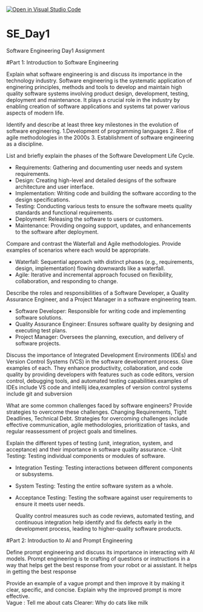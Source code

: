 [![Open in Visual Studio Code](https://classroom.github.com/assets/open-in-vscode-2e0aaae1b6195c2367325f4f02e2d04e9abb55f0b24a779b69b11b9e10269abc.svg)](https://classroom.github.com/online_ide?assignment_repo_id=15595347&assignment_repo_type=AssignmentRepo)
# SE_Day1
Software Engineering Day1 Assignment

#Part 1: Introduction to Software Engineering

Explain what software engineering is and discuss its importance in the technology industry.
  Software engineering is the systematic application of enginering principles, methods and tools to develop and maintain high quality software systems involving product design, development, testing, deployment and maintenance.
  It plays a crucial role in the industry by enabling creation of software applications and systems tat power various aspects of modern life.

Identify and describe at least three key milestones in the evolution of software engineering.
  1.Development of programming languages
  2. Rise of agile methodologies in the 2000s
  3. Establishment of software engineering as a discipline.


List and briefly explain the phases of the Software Development Life Cycle.
  - Requirements: Gathering and documenting user needs and system requirements.
  - Design: Creating high-level and detailed designs of the software architecture and user interface.
  - Implementation: Writing code and building the software according to the design specifications.
  - Testing: Conducting various tests to ensure the software meets quality standards and functional requirements.
  - Deployment: Releasing the software to users or customers.
  - Maintenance: Providing ongoing support, updates, and enhancements to the software after deployment.

Compare and contrast the Waterfall and Agile methodologies. Provide examples of scenarios where each would be appropriate.
  - Waterfall: Sequential approach with distinct phases (e.g., requirements, design, implementation) flowing downwards like a waterfall.
  - Agile: Iterative and incremental approach focused on flexibility, collaboration, and responding to change.


Describe the roles and responsibilities of a Software Developer, a Quality Assurance Engineer, and a Project Manager in a software engineering team.
  - Software Developer: Responsible for writing code and implementing software solutions.
  - Quality Assurance Engineer: Ensures software quality by designing and executing test plans.
  - Project Manager: Oversees the planning, execution, and delivery of software projects.

Discuss the importance of Integrated Development Environments (IDEs) and Version Control Systems (VCS) in the software development process. Give examples of each.
  They enhance productivity, collaboration, and code quality by providing developers with features such as code editors, version control, debugging tools, and automated testing capabilities.examples of IDEs include VS code and intellij idea,examples of version control systems include git and subversion

What are some common challenges faced by software engineers? Provide strategies to overcome these challenges.
  Changing Requirements, Tight Deadlines, Technical Debt. Strategies for overcoming challenges include effective communication, agile methodologies, prioritization of tasks, and regular reassessment of project goals and timelines.

Explain the different types of testing (unit, integration, system, and acceptance) and their importance in software quality assurance.
  -Unit Testing: Testing individual components or modules of software.
  - Integration Testing: Testing interactions between different components or subsystems.
  - System Testing: Testing the entire software system as a whole.
  - Acceptance Testing: Testing the software against user requirements to ensure it meets user needs.

      Quality control measures such as code reviews, automated testing, and continuous integration help identify and fix defects early in the development process, leading to higher-quality software products.

#Part 2: Introduction to AI and Prompt Engineering


Define prompt engineering and discuss its importance in interacting with AI models.
  Prompt engineering is te crafting of questions or instructions in a way that helps get the best response from your robot or ai assistant. It helps in getting the best response

Provide an example of a vague prompt and then improve it by making it clear, specific, and concise. Explain why the improved prompt is more effective.   
  Vague : Tell me about cats
  Clearer: Why do cats like milk
